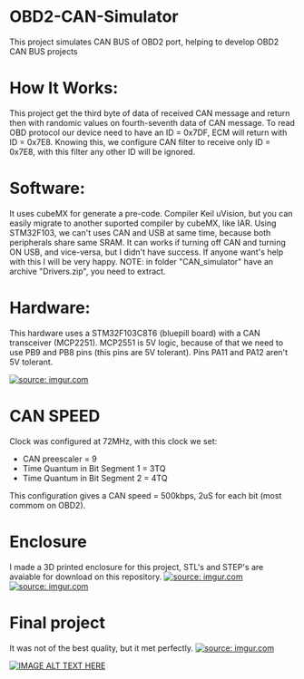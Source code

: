 # OBD2-CAN-Simulator
This project simulates CAN BUS of OBD2 port, helping to develop OBD2 CAN BUS projects

# How It Works:
This project get the third byte of data of received CAN message and return then with randomic values on fourth-seventh data of CAN message.
To read OBD protocol our device need to have an ID = 0x7DF, ECM will return with ID = 0x7E8. Knowing this, we configure CAN filter to receive only ID = 0x7E8, with this filter any other ID will be ignored.

# Software:
It uses cubeMX for generate a pre-code. Compiler Keil uVision, but you can easily migrate to another suported compiler by cubeMX, like IAR.
Using STM32F103, we can't uses CAN and USB at same time, because both peripherals share same SRAM. It can works if turning off CAN and turning ON USB, and vice-versa, but I didn't have success. If anyone want's help with this I will be very happy.
NOTE: in folder "CAN_simulator" have an archive "Drivers.zip", you need to extract.

# Hardware:
This hardware uses a STM32F103C8T6 (bluepill board) with a CAN transceiver (MCP2251).
MCP2551 is 5V logic, because of that we need to use PB9 and PB8 pins (this pins are 5V tolerant). Pins PA11 and PA12 aren't 5V tolerant.

<a href="https://imgur.com/2QnrXvz"><img src="https://i.imgur.com/2QnrXvz.jpg" title="source: imgur.com" /></a>

# CAN SPEED
Clock was configured at 72MHz, with this clock we set: 
* CAN preescaler = 9
* Time Quantum in Bit Segment 1 = 3TQ
* Time Quantum in Bit Segment 2 = 4TQ

This configuration gives a CAN speed = 500kbps, 2uS for each bit (most commom on OBD2).

# Enclosure
I made a 3D printed enclosure for this project, STL's and STEP's are avaiable for download on this repository.
<a href="https://imgur.com/not0J4A"><img src="https://i.imgur.com/not0J4A.png" title="source: imgur.com" /></a>
<a href="https://imgur.com/ZdDIA5H"><img src="https://i.imgur.com/ZdDIA5H.png" title="source: imgur.com" /></a>

# Final project
It was not of the best quality, but it met perfectly.
<a href="https://imgur.com/UenPx3U"><img src="https://i.imgur.com/UenPx3U.jpg" title="source: imgur.com" /></a>

[![IMAGE ALT TEXT HERE](https://img.youtube.com/vi/SRPcslP5UJQ/0.jpg)](https://www.youtube.com/watch?v=SRPcslP5UJQ)
